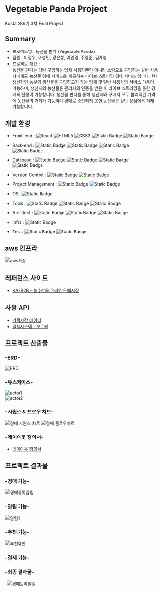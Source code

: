 # Vegetable Panda Project
Kosta 286기 3차 Final Project  

## Summary
- 프로젝트명 : 농산물 판다 (Vegetable Panda)  
- 팀원 : 이정우, 이성민, 강윤성, 이인영, 주영준, 김재영  
- 프로젝트 개요 :  
농산물 판다는 대량 구입하는 업체 사용자뿐만 아니라 소량으로 구입하는 일반 사용자에게도 농산물 경매 서비스를 제공하는 라이브 스트리밍 경매 서비스 입니다. 1차 생산자인 농부와 생산물을 구입하고자 하는 업체 및 일반 사용자의 서비스 이용이 가능하며, 생산자의 농산물은 관리자의 인증을 받은 후 라이브 스트리밍을 통한 경매의 진행이 가능합니다. 농산물 판다를 통해 생산자와 구매자 모두 합리적인 가격에 농산물의 거래가 가능하며 경매로 소진되지 못한 농산물은 일반 상점에서 거래 가능합니다.


## 개발 환경  
- Front-end :
![React](https://img.shields.io/badge/react-black?style=for-the-badge&logo=react&logoColor=%2361DAFB)
![HTML5](https://img.shields.io/badge/html5-%23E34F26?style=for-the-badge&logo=html5&logoColor=white)
![CSS3](https://img.shields.io/badge/css3-%231572B6?style=for-the-badge&logo=css3)
![Static Badge](https://img.shields.io/badge/IVS-%23ec7211?style=for-the-badge&logoColor=white)
![Static Badge](https://img.shields.io/badge/javascript-black?style=for-the-badge&logo=javascript&logoColor=%23F7DF1E)

- Back-end :
![Static Badge](https://img.shields.io/badge/springboot-6DB33F?style=for-the-badge&logo=springboot&color=white)
![Static Badge](https://img.shields.io/badge/java-%23e14a3a?style=for-the-badge)
![Static Badge](https://img.shields.io/badge/flask-%23000000?style=for-the-badge&logo=flask&logoColor=white)
![Static Badge](https://img.shields.io/badge/python-%233776AB?style=for-the-badge&logo=python&logoColor=white)

- Database :
![Static Badge](https://img.shields.io/badge/mysql-%234479A1?style=for-the-badge&logo=mysql&logoColor=white)
![Static Badge](https://img.shields.io/badge/s3-%23569A31?style=for-the-badge&logo=amazons3&logoColor=white)
![Static Badge](https://img.shields.io/badge/rds-%23527FFF?style=for-the-badge&logo=amazonrds&logoColor=white)
![Static Badge](https://img.shields.io/badge/redis-%23d82a20?style=for-the-badge)

- Version Control :
![Static Badge](https://img.shields.io/badge/git-%23F05032?style=for-the-badge&logo=git&logoColor=white)
![Static Badge](https://img.shields.io/badge/github-%23181717?style=for-the-badge&logo=github)

- Project Management :
![Static Badge](https://img.shields.io/badge/jira-%230052CC?style=for-the-badge&logo=jira)
![Static Badge](https://img.shields.io/badge/notion-%23000000?style=for-the-badge&logo=notion)

- OS :
![Static Badge](https://img.shields.io/badge/window11-blue?style=for-the-badge)

- Tools :
![Static Badge](https://img.shields.io/badge/intellij-%23000000?style=for-the-badge&logo=intellijidea)
![Static Badge](https://img.shields.io/badge/VSCode-%232F80ED?style=for-the-badge)
![Static Badge](https://img.shields.io/badge/spyder-%238C0000?style=for-the-badge&logo=spyderide)

- Architect :
![Static Badge](https://img.shields.io/badge/ERDCLOUD-black?style=for-the-badge&logo=icloud&logoColor=white)
![Static Badge](https://img.shields.io/badge/DrawIO-%23F08705?style=for-the-badge&logo=diagramsdotnet&logoColor=white)
![Static Badge](https://img.shields.io/badge/figma-%23F24E1E?style=for-the-badge&logo=figma&logoColor=white)

- Infra :
![Static Badge](https://img.shields.io/badge/AWS-%23232F3E?style=for-the-badge&logo=amazonwebservices&logoColor=white)

- Test :
![Static Badge](https://img.shields.io/badge/postman-%23FF6C37?style=for-the-badge&logo=postman&logoColor=white)
![Static Badge](https://img.shields.io/badge/junit5-%2325A162?style=for-the-badge&logo=junit5&logoColor=white)

## aws 인프라
![aws최종](https://github.com/user-attachments/assets/74297328-f392-404e-9cce-0514579263c3)


## 레퍼런스 사이트  
- [KAFB2B - 농수산물 온라인 도매시장](https://kafb2b.or.kr/client/mn/main/main.do)

## 사용 API  
- [가락시장 데이터](https://data.seoul.go.kr/dataList/OA-2662/S/1/datasetView.do)
- [결제시스템 - 포트원](https://portone.io/)

## 프로젝트 산출물
### -ERD-  
![ERD](https://github.com/user-attachments/assets/5fbab0ff-a8ad-4655-b5a2-a282f4eb2309) 

### -유스케이스-  
![actor1](https://github.com/user-attachments/assets/60c5da99-bb22-4296-a23a-6fe5941bc852)  
![actor2](https://github.com/user-attachments/assets/02b8d4e6-9a48-494a-a5fd-475624278f49)  

### -시퀀스 & 프로우 차트-  
![경매 시퀀스 차트](https://github.com/user-attachments/assets/57d0f671-caa0-4a59-b4fe-d1ebb8580115)
![경매 플로우차트](https://github.com/user-attachments/assets/1a7b5c26-9006-43b9-8091-bb8bec688f48)

### -레이아웃 정의서-
- [레이아웃 정의서](https://www.figma.com/design/VS3O9n5gdeCGlE01srZnjg/finalProject_%ED%94%BC%EA%B7%B8%EB%A7%88?node-id=0-1&t=Ne12ajC3fU63yYDc-1)

## 프로젝트 결과물  
### -경매 기능-  
![경매등록알림](https://github.com/user-attachments/assets/52c63b58-22e9-477f-be7d-b4c44adf2489)

### -알림 기능-  
![알림1](https://github.com/user-attachments/assets/a8093ef5-dea1-4067-a145-46513b1152a5)  

### -추천 기능-  
![추천화면](https://github.com/user-attachments/assets/edf4bdc3-a864-47d3-81b7-8d1cbd574abe)   

### -결제 기능-  

### -최종 결과물-
-![경매등록알림](https://github.com/user-attachments/assets/04ea78c1-4722-4ea2-8ab4-242cce8cdc73)

